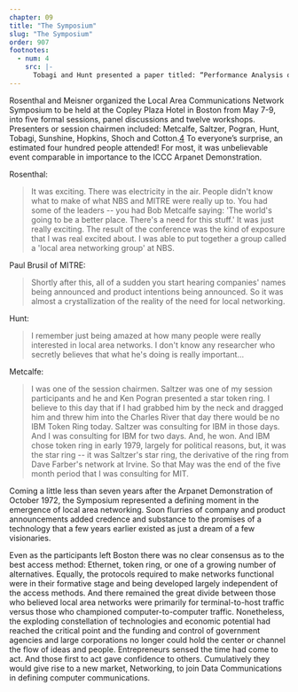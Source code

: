 ```yaml
---
chapter: 09
title: "The Symposium"
slug: "The Symposium"
order: 907
footnotes:
  - num: 4
    src: |-
      Tobagi and Hunt presented a paper titled: “Performance Analysis of Carrier Sense Multiple Access with Collision Detection.”(Fouad A. Tobagi and V. Bruce Hunt, “Performance Analysis of Carrier Sense Multiple Access with Collision Detection, Computer Networks 4, North-Holland Publishing Co, 1980 pp. 245-259) Kleinrock and Tobagi first coined the expression Carrier Sense Mltiple Access, CSMA, in connection with two papers published in 1975. L. Kleinrock and F. A. Tobagi, Packet Switching in radio channels: Part I -- Carrier Sense Multiple-Access modes and their throughput-delay characteristics, *IEEE Trans. Commun.*, vol. Com-23, pp. 1400-1416, Dec. 1975 and F. A. Tobagi and L. Kleinrock, “Packet Switching in Radio Channels: Part II -- The Hidden Terminal Problem in Carrier Sense Multiple-Access and the Busy-Tone Solution,” *IEEE Trans. Commun.*, vol. Com-23, pp. 1417-1433, Dec 1975
---
```


Rosenthal and Meisner organized the Local Area Communications Network Symposium to be held at the Copley Plaza Hotel in Boston from May 7-9, into five formal sessions, panel discussions and twelve workshops. Presenters or session chairmen included: Metcalfe, Saltzer, Pogran, Hunt, Tobagi, Sunshine, Hopkins, Shoch and Cotton.<a name="fnloc4" href="#fn4">4</a>  To everyone’s surprise, an estimated four hundred people attended! For most, it was unbelievable event comparable in importance to the ICCC Arpanet Demonstration.

Rosenthal:

>It was exciting. There was electricity in the air. People didn't know what to make of what NBS and MITRE were really up to. You had some of the leaders -- you had Bob Metcalfe saying: 'The world's going to be a better place. There's a need for this stuff.' It was just really exciting. The result of the conference was the kind of exposure that I was real excited about. I was able to put together a group called a 'local area networking group' at NBS.

Paul Brusil of MITRE:

>Shortly after this, all of a sudden you start hearing companies' names being announced and product intentions being announced. So it was almost a crystallization of the reality of the need for local networking.

Hunt:

>I remember just being amazed at how many people were really interested in local area networks. I don't know any researcher who secretly believes that what he's doing is really important...

Metcalfe:

>I was one of the session chairmen. Saltzer was one of my session participants and he and Ken Pogran presented a star token ring. I believe to this day that if I had grabbed him by the neck and dragged him and threw him into the Charles River that day there would be no IBM Token Ring today. Saltzer was consulting for IBM in those days. And I was consulting for IBM for two days. And, he won. And IBM chose token ring in early 1979, largely for political reasons, but, it was the star ring -- it was Saltzer's star ring, the derivative of the ring from Dave Farber's network at Irvine. So that May was the end of the five month period that I was consulting for MIT.

Coming a little less than seven years after the Arpanet Demonstration of October 1972, the Symposium represented a defining moment in the emergence of local area networking. Soon flurries of company and product announcements added credence and substance to the promises of a technology that a few years earlier existed as just a dream of a few visionaries.

Even as the participants left Boston there was no clear consensus as to the best access method: Ethernet, token ring, or one of a growing number of alternatives. Equally, the protocols required to make networks functional were in their formative stage and being developed largely independent of the access methods. And there remained the great divide between those who believed local area networks were primarily for terminal-to-host traffic versus those who championed computer-to-computer traffic. Nonetheless, the exploding constellation of technologies and economic potential had reached the critical point and the funding and control of government agencies and large corporations no longer could hold the center or channel the flow of ideas and people. Entrepreneurs sensed the time had come to act. And those first to act gave confidence to others. Cumulatively they would give rise to a new market, Networking, to join Data Communications in defining computer communications.
